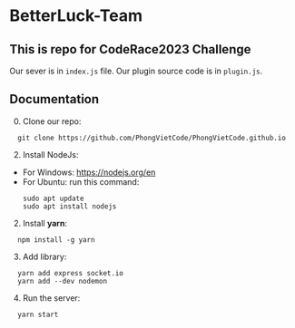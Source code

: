 # BetterLuck-Team
## This is repo for CodeRace2023 Challenge
Our sever is in `index.js` file. Our plugin source code is in `plugin.js`.

## Documentation
0. Clone our repo:
```
  git clone https://github.com/PhongVietCode/PhongVietCode.github.io
```
2. Install NodeJs:
- For Windows: https://nodejs.org/en
- For Ubuntu: run this command: 
  ```
  sudo apt update
  sudo apt install nodejs
  ```
2. Install **yarn**:
  ```
    npm install -g yarn
  ```
3. Add library:
```
  yarn add express socket.io
  yarn add --dev nodemon
```
4. Run the server:
```
  yarn start 
```
  
  
